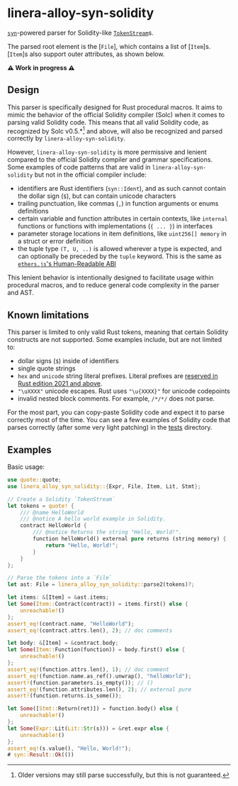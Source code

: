 # linera-alloy-syn-solidity

[`syn`]-powered parser for Solidity-like [`TokenStream`]s.

The parsed root element is the [`File`], which contains a list of [`Item`]s.
[`Item`]s also support outer attributes, as shown below.

**⚠️ Work in progress ⚠️**

[`syn`]: https://github.com/dtolnay/syn
[`TokenStream`]: https://doc.rust-lang.org/proc_macro/struct.TokenStream.html

## Design

This parser is specifically designed for Rust procedural macros. It aims to
mimic the behavior of the official Solidity compiler (Solc) when it comes to
parsing valid Solidity code. This means that all valid Solidity code, as
recognized by Solc v0.5.*[^1] and above, will also be recognized and parsed
correctly by `linera-alloy-syn-solidity`.

However, `linera-alloy-syn-solidity` is more permissive and lenient compared to the official
Solidity compiler and grammar specifications. Some examples of code patterns
that are valid in `linera-alloy-syn-solidity` but not in the official compiler include:
- identifiers are Rust identifiers (`syn::Ident`), and as such cannot contain
  the dollar sign (`$`), but can contain unicode characters
- trailing punctuation, like commas (`,`) in function arguments or enums
  definitions
- certain variable and function attributes in certain contexts, like `internal`
  functions or functions with implementations (`{ ... }`) in interfaces
- parameter storage locations in item definitions, like `uint256[] memory` in
  a struct or error definition
- the tuple type `(T, U, ..)` is allowed wherever a type is expected, and can
  optionally be preceded by the `tuple` keyword.
  This is the same as [`ethers.js`'s Human-Readable ABI][ethersjs-abi]

This lenient behavior is intentionally designed to facilitate usage within
procedural macros, and to reduce general code complexity in the parser and AST.

[ethersjs-abi]: https://docs.ethers.org/v5/api/utils/abi/formats/#abi-formats--human-readable-abi
[^1]: Older versions may still parse successfully, but this is not guaranteed.

## Known limitations

This parser is limited to only valid Rust tokens, meaning that certain Solidity
constructs are not supported. Some examples include, but are not limited to:
- dollar signs (`$`) inside of identifiers
- single quote strings
- `hex` and `unicode` string literal prefixes.
  Literal prefixes are [reserved in Rust edition 2021 and above][reserved-2021].
- `"\uXXXX"` unicode escapes. Rust uses `"\u{XXXX}"` for unicode codepoints
- invalid nested block comments. For example, `/*/*/` does not parse.

For the most part, you can copy-paste Solidity code and expect it to parse
correctly most of the time. You can see a few examples of Solidity code that
parses correctly (after some very light patching) in the [tests] directory.

[reserved-2021]: https://doc.rust-lang.org/edition-guide/rust-2021/reserving-syntax.html
[tests]: https://github.com/alloy-rs/core/tree/main/crates/linera-alloy-syn-solidity/tests/contracts

## Examples

Basic usage:

```rust
use quote::quote;
use linera_alloy_syn_solidity::{Expr, File, Item, Lit, Stmt};

// Create a Solidity `TokenStream`
let tokens = quote! {
    /// @name HelloWorld
    /// @notice A hello world example in Solidity.
    contract HelloWorld {
        /// @notice Returns the string "Hello, World!".
        function helloWorld() external pure returns (string memory) {
            return "Hello, World!";
        }
    }
};

// Parse the tokens into a `File`
let ast: File = linera_alloy_syn_solidity::parse2(tokens)?;

let items: &[Item] = &ast.items;
let Some(Item::Contract(contract)) = items.first() else {
    unreachable!()
};
assert_eq!(contract.name, "HelloWorld");
assert_eq!(contract.attrs.len(), 2); // doc comments

let body: &[Item] = &contract.body;
let Some(Item::Function(function)) = body.first() else {
    unreachable!()
};
assert_eq!(function.attrs.len(), 1); // doc comment
assert_eq!(function.name.as_ref().unwrap(), "helloWorld");
assert!(function.parameters.is_empty()); // ()
assert_eq!(function.attributes.len(), 2); // external pure
assert!(function.returns.is_some());

let Some([Stmt::Return(ret)]) = function.body() else {
    unreachable!()
};
let Some(Expr::Lit(Lit::Str(s))) = &ret.expr else {
    unreachable!()
};
assert_eq!(s.value(), "Hello, World!");
# syn::Result::Ok(())
```
